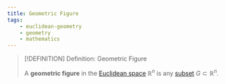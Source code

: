```yaml
---
title: Geometric Figure
tags:
    - euclidean-geometry
    - geometry
    - mathematics
---
```


>[!DEFINITION] Definition: Geometric Figure
>
>A **geometric figure** in the [Euclidean space](../../Analysis/Real%20Analysis/The%20Topology%20of%20Euclidean%20Space.md) $\mathbb{R}^n$ is any [subset](../../Set%20Theory/index.md) $G \subset \mathbb{R}^n$.
>